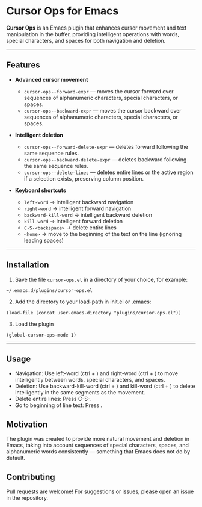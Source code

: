 # Cursor Ops for Emacs

**Cursor Ops** is an Emacs plugin that enhances cursor movement and text manipulation in the buffer, providing intelligent operations with words, special characters, and spaces for both navigation and deletion.

---

## Features

- **Advanced cursor movement**
  - `cursor-ops--forward-expr` — moves the cursor forward over sequences of alphanumeric characters, special characters, or spaces.
  - `cursor-ops--backward-expr` — moves the cursor backward over sequences of alphanumeric characters, special characters, or spaces.

- **Intelligent deletion**
  - `cursor-ops--forward-delete-expr` — deletes forward following the same sequence rules.
  - `cursor-ops--backward-delete-expr` — deletes backward following the same sequence rules.
  - `cursor-ops--delete-lines` — deletes entire lines or the active region if a selection exists, preserving column position.

- **Keyboard shortcuts**
  - `left-word` → intelligent backward navigation
  - `right-word` → intelligent forward navigation
  - `backward-kill-word` → intelligent backward deletion
  - `kill-word` → intelligent forward deletion
  - `C-S-<backspace>` → delete entire lines
  - `<home>` → move to the beginning of the text on the line (ignoring leading spaces)

---

## Installation

1. Save the file `cursor-ops.el` in a directory of your choice, for example:

```text
~/.emacs.d/plugins/cursor-ops.el
```

2. Add the directory to your load-path in init.el or .emacs:

```
(load-file (concat user-emacs-directory "plugins/cursor-ops.el"))
```

3. Load the plugin

```
(global-cursor-ops-mode 1)
```

---

## Usage

- Navigation: Use left-word (ctrl + <left>) and right-word (ctrl + <right>) to move intelligently between words, special characters, and spaces.
- Deletion: Use backward-kill-word (ctrl + <backspace>) and kill-word (ctrl + <delete>) to delete intelligently in the same segments as the movement.
- Delete entire lines: Press C-S-<backspace>.
- Go to beginning of line text: Press <home>.

## Motivation


The plugin was created to provide more natural movement and deletion in Emacs, taking into account sequences
of special characters, spaces, and alphanumeric words consistently — something that Emacs does not do by default.

## Contributing

Pull requests are welcome! For suggestions or issues, please open an issue in the repository.
